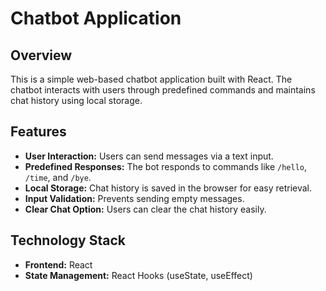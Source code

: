 # Chatbot Application

## Overview

This is a simple web-based chatbot application built with React. The chatbot interacts with users through predefined commands and maintains chat history using local storage.

## Features

- **User Interaction:** Users can send messages via a text input.
- **Predefined Responses:** The bot responds to commands like `/hello`, `/time`, and `/bye`.
- **Local Storage:** Chat history is saved in the browser for easy retrieval.
- **Input Validation:** Prevents sending empty messages.
- **Clear Chat Option:** Users can clear the chat history easily.

## Technology Stack

- **Frontend:** React
- **State Management:** React Hooks (useState, useEffect)
